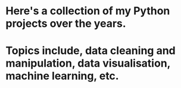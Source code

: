 # Here's a collection of my Python projects over the years. 
# Topics include, data cleaning and manipulation, data visualisation, machine learning, etc.
